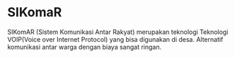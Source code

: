 # SIKomaR 
SIKomAR (Sistem Komunikasi Antar Rakyat) merupakan teknologi Teknologi VOIP(Voice over Internet Protocol) yang bisa digunakan di desa. Alternatif komunikasi antar warga dengan biaya sangat ringan.
